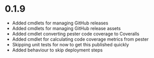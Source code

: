 # 0.1.9

- Added cmdlets for managing GitHub releases
- Added cmdlets for managing GitHub release assets
- Added cmdlet converting pester code coverage to Coveralls
- Added cmdlet for calculating code coverage metrics from pester
- Skipping unit tests for now to get this published quickly
- Added behaviour to skip deployment steps